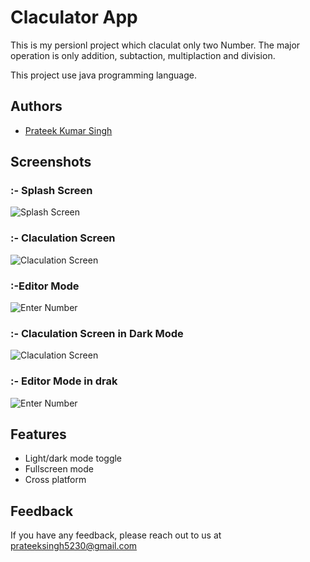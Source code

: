 
# Claculator App

This is my persionl project which claculat only two Number. The major operation is only addition, subtaction, multiplaction and division.

This project use java programming language.


## Authors

- [Prateek Kumar Singh](https://www.github.com/PerteekSingh2313)


## Screenshots
### :- Splash Screen
![Splash Screen](https://raw.githubusercontent.com/PerteekSingh2313/Calculator-App/a46136994db1ccaab3e84632e542ce3b66ef2453/Screen%20Short/image1.jpg)

###  :- Claculation Screen
![Claculation Screen](https://raw.githubusercontent.com/PerteekSingh2313/Calculator-App/a46136994db1ccaab3e84632e542ce3b66ef2453/Screen%20Short/image4.jpg)

### :-Editor Mode 
![Enter Number](https://raw.githubusercontent.com/PerteekSingh2313/Calculator-App/a46136994db1ccaab3e84632e542ce3b66ef2453/Screen%20Short/image5.jpg)


###  :- Claculation Screen in Dark Mode
![Claculation Screen](https://raw.githubusercontent.com/PerteekSingh2313/Calculator-App/a46136994db1ccaab3e84632e542ce3b66ef2453/Screen%20Short/image2.jpg)

### :- Editor Mode in drak 
![Enter Number](https://raw.githubusercontent.com/PerteekSingh2313/Calculator-App/a46136994db1ccaab3e84632e542ce3b66ef2453/Screen%20Short/image3.jpg)

## Features

- Light/dark mode toggle
- Fullscreen mode
- Cross platform


## Feedback

If you have any feedback, please reach out to us at prateeksingh5230@gmail.com


